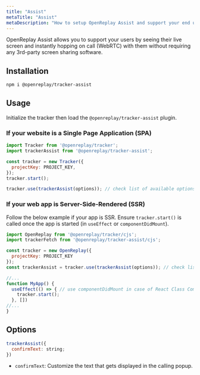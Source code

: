 ```yaml
---
title: "Assist"
metaTitle: "Assist"
metaDescription: "How to setup OpenReplay Assist and support your end users through live screen and WebRTC."
---
```


OpenReplay Assist allows you to support your users by seeing their live screen and instantly hopping on call (WebRTC) with them without requiring any 3rd-party screen sharing software.

## Installation

```bash
npm i @openreplay/tracker-assist
```

## Usage

Initialize the tracker then load the `@openreplay/tracker-assist` plugin.

### If your website is a Single Page Application (SPA)

```js
import Tracker from '@openreplay/tracker';
import trackerAssist from '@openreplay/tracker-assist';

const tracker = new Tracker({
  projectKey: PROJECT_KEY,
});
tracker.start();

tracker.use(trackerAssist(options)); // check list of available options below
```

### If your web app is Server-Side-Rendered (SSR)

Follow the below example if your app is SSR. Ensure `tracker.start()` is called once the app is started (in `useEffect` or `componentDidMount`).

```js
import OpenReplay from '@openreplay/tracker/cjs';
import trackerFetch from '@openreplay/tracker-assist/cjs';

const tracker = new OpenReplay({
  projectKey: PROJECT_KEY
});
const trackerAssist = tracker.use(trackerAssist(options)); // check list of available options below

//...
function MyApp() {
  useEffect(() => { // use componentDidMount in case of React Class Component
    tracker.start();
  }, [])
//...
}
```

## Options

```js
trackerAssist({
  confirmText: string;
})
```

- `confirmText`: Customize the text that gets displayed in the calling popup.
